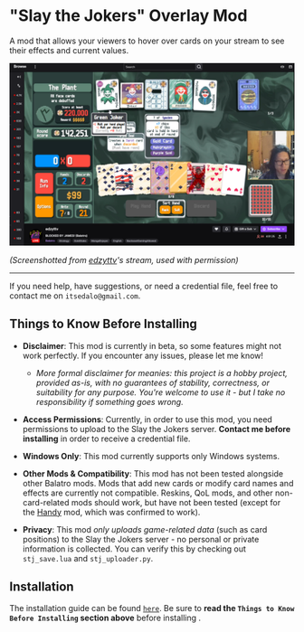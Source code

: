 # "Slay the Jokers" Overlay Mod

A mod that allows your viewers to hover over cards on your stream to see their effects and current values.

<img alt="Slay the Jokers Preview Image 1" src="docs/preview1.png" />

*(Screenshotted from [edzyttv](https://www.twitch.tv/edzyttv)'s stream, used with permission)*

---

If you need help, have suggestions, or need a credential file, feel free to contact me on `itsedalo@gmail.com`.

## Things to Know Before Installing

- **Disclaimer**: This mod is currently in beta, so some features might not work perfectly. If you encounter any issues, please let me know!
    - *More formal disclaimer for meanies: this project is a hobby project, provided as-is, with no guarantees of stability, correctness, or suitability for any purpose. You're welcome to use it - but I take no responsibility if something goes wrong.*

- **Access Permissions**: Currently, in order to use this mod, you need permissions to upload to the Slay the Jokers server. **Contact me before installing** in order to receive a credential file.

- **Windows Only**: This mod currently supports only Windows systems.

- **Other Mods & Compatibility**: This mod has not been tested alongside other Balatro mods. Mods that add new cards or modify card names and effects are currently not compatible. Reskins, QoL mods, and other non-card-related mods should work, but have not been tested (except for the [Handy](https://github.com/SleepyG11/HandyBalatro) mod, which was confirmed to work).

- **Privacy**: This mod *only uploads game-related data* (such as card positions) to the Slay the Jokers server - no personal or private information is collected. You can verify this by checking out `stj_save.lua` and `stj_uploader.py`.

## Installation

The installation guide can be found [`here`](INSTALL.md). Be sure to **read the `Things to Know Before Installing` section above** before installing .
